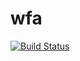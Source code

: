 # wfa

[![Build Status](https://travis-ci.org/Combinations/wfa.svg?branch=master)](https://travis-ci.org/Combinations/wfa)


